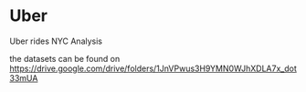# Uber
Uber rides NYC Analysis

the datasets can be found on https://drive.google.com/drive/folders/1JnVPwus3H9YMN0WJhXDLA7x_dot33mUA